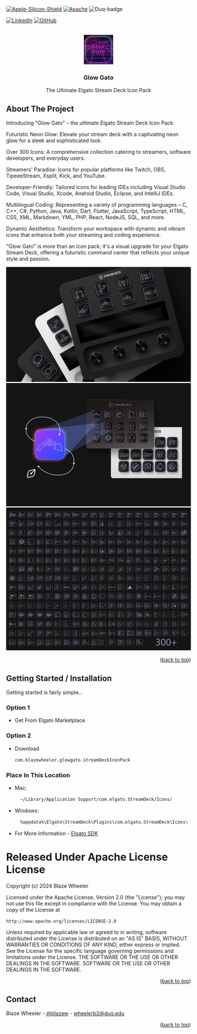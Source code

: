 <a name="readme-top"></a>

<!-- PROJECT SHIELDS -->
[![Apple-Silicon-Shield]][Apple-Silicon-Shield-url]
[![Apache][license-shield]][license-url]
![Duq-badge](https://custom-icon-badges.demolab.com/badge/-Duquesne%20University-ba0c2f?style=for-the-badge&logo=duquesne_dukes_logo1)

[![LinkedIn][linkedin-shield]][linkedin-url]
[![GitHub][GitHub-shield]][GitHub-url]



<!-- PROJECT LOGO -->
<br />
<div align="center">
  <a href="">
    <img src="com.blazewheeler.glowgato.sdIconPack/icon.png" alt="Logo" width="80" height="80">
  </a>

  <h3 align="center">Glow Gato</h3>


  <p align="center">
   The Ultimate Elgato Stream Deck Icon Pack
    <br />
    </div>

<!-- ABOUT THE Icon Pack -->
## About The Project


Introducing "Glow Gato" – the ultimate Elgato Stream Deck Icon Pack:

Futuristic Neon Glow: Elevate your stream deck with a captivating neon glow for a sleek and sophisticated look.

Over 300 Icons: A comprehensive collection catering to streamers, software developers, and everyday users.

Streamers' Paradise: Icons for popular platforms like Twitch, OBS, TipeeeStream, Xsplit, Kick, and YouTube.

Developer-Friendly: Tailored icons for leading IDEs including Visual Studio Code, Visual Studio, Xcode, Android Studio, Eclipse, and IntelliJ IDEs.

Multilingual Coding: Representing a variety of programming languages – C, C++, C#, Python, Java, Kotlin, Dart, Flutter, JavaScript, TypeScript, HTML, CSS, XML, Markdown, YML, PHP, React, NodeJS, SQL, and more.

Dynamic Aesthetics: Transform your workspace with dynamic and vibrant icons that enhance both your streaming and coding experience.

"Glow Gato" is more than an icon pack; it's a visual upgrade for your Elgato Stream Deck, offering a futuristic command center that reflects your unique style and passion.

![App Preview](com.blazewheeler.glowgato.sdIconPack/previews/1-preview.png)
![App Preview](com.blazewheeler.glowgato.sdIconPack/previews/2-preview.png)
![App Preview](com.blazewheeler.glowgato.sdIconPack/previews/3-preview.png)

<p align="right">(<a href="#readme-top">back to top</a>)</p>




<!-- GETTING STARTED -->
## Getting Started / Installation

Getting started is fairly simple...

### Option 1

* Get From Elgato Marketplace

### Option 2



* Download 
  ```sh
  com.blazewheeler.glowgato.streamDeckIconPack
  ```



 ### Place In This Location
* Mac: 
  ```sh 
	~/Library/Application Support/com.elgato.StreamDeck/Icons/
  ```

* Windows: 
  ```sh 
	%appdata%\Elgato\StreamDeck\Plugins\com.elgato.StreamDeck\Icons\
  ```

* For More Information - [Elgato SDK](https://docs.elgato.com/sdk/icon-packs/create-your-icon-pack)


<!-- LICENSE -->

# Released Under Apache License License

Copyright (c) 2024 Blaze Wheeler

Licensed under the Apache License, Version 2.0 (the "License");
you may not use this file except in compliance with the License.
You may obtain a copy of the License at

    http://www.apache.org/licenses/LICENSE-2.0

Unless required by applicable law or agreed to in writing, software
distributed under the License is distributed on an "AS IS" BASIS,
WITHOUT WARRANTIES OR CONDITIONS OF ANY KIND, either express or implied.
See the License for the specific language governing permissions and
limitations under the License.
 THE SOFTWARE OR THE USE OR
OTHER DEALINGS IN THE SOFTWARE. SOFTWARE OR THE USE OR
OTHER DEALINGS IN THE SOFTWARE.
<p align="right">(<a href="#readme-top">back to top</a>)</p>


<!-- CONTACT -->
## Contact

Blaze Wheeler - [@blazew](https://www.instagram.com/blazew/) - wheelerb2@duq.edu

<p align="right">(<a href="#readme-top">back to top</a>)</p>

<!-- MARKDOWN LINKS & IMAGES -->

[Apple-Silicon-Shield]: https://img.shields.io/badge/Apple-Silicon_M2-999999?style=for-the-badge&logo=apple&logoColor=white
[Apple-Silicon-Shield-url]: https://support.apple.com/en-us/HT211814

[license-shield]: https://img.shields.io/badge/License-Apache%202.0-orange?style=for-the-badge&logo=
[license-url]:https://www.apache.org/licenses/LICENSE-2.0
[linkedin-shield]: https://img.shields.io/badge/-LinkedIn-black.svg?style=for-the-badge&logo=linkedin&colorB=555

[linkedin-url]:https://www.linkedin.com/in/blaze-wheeler-8306a2223/
[GitHub-shield]: 	https://img.shields.io/badge/GitHub-100000?style=for-the-badge&logo=github&logoColor=white
[GitHub-url]: https://github.com/blazeWheeler
[product-screenshot]: images/screenshot.png

[HTML-url]: https://www.w3schools.com/howto/howto_make_a_website.asp
[HTML-badge]: https://img.shields.io/badge/HTML5-E34F26.svg?style=for-the-badge&logo=HTML5&logoColor=white
[CSS-url]: https://www.w3schools.com/css/
[CSS-badge]: https://img.shields.io/badge/CSS3-1572B6.svg?style=for-the-badge&logo=CSS3&logoColor=white

[Javascript-url]: https://www.w3schools.com/js/
[JavaScript-badge]: https://img.shields.io/badge/JavaScript-F7DF1E.svg?style=for-the-badge&logo=JavaScript&logoColor=black

[PHP-url]: https://www.php.net/docs.php
[PHP-badge]: https://img.shields.io/badge/PHP-777BB4.svg?style=for-the-badge&logo=PHP&logoColor=white

[Telegram-url]: https://core.telegram.org/bots/api
[Telegram-badge]: https://img.shields.io/badge/Telegram%20API-26A5E4.svg?style=for-the-badge&logo=Telegram&logoColor=white

[Duq-url]: https://duq.edu
[Duq-badge]:(https://custom-icon-badges.demolab.com/badge/-Duquesne%20University-ba0c2f?style=for-the-badge&logo=duquesne_dukes_logo1)
